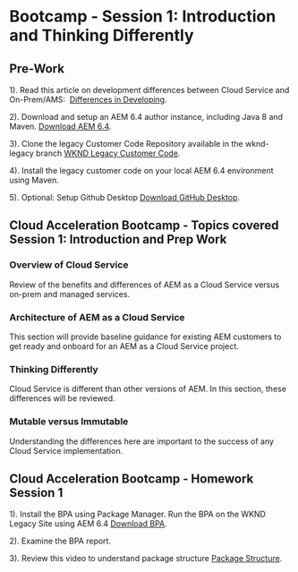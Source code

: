 # Bootcamp - Session 1: Introduction and Thinking Differently

## Pre-Work

1). Read this article on development differences between Cloud Service and On-Prem/AMS:  [Differences in Developing](https://experienceleague.adobe.com/docs/experience-manager-cloud-service/implementing/developing/development-guidelines.html#developing).

2). Download and setup an AEM 6.4 author instance, including Java 8 and Maven. [Download AEM 6.4](https://experienceleague.adobe.com/docs/experience-cloud/software-distribution/home.html).

3). Clone the legacy Customer Code Repository available in the wknd-legacy branch [WKND Legacy Customer Code](https://github.com/adobe/aem-cloud-engineering-video-series-exercises).

4). Install the legacy customer code on your local AEM 6.4 environment using Maven.

5). Optional: Setup Github Desktop [Download GitHub Desktop](http://desktop.github.com).

## Cloud Acceleration Bootcamp - Topics covered Session 1: Introduction and Prep Work

### Overview of Cloud Service

Review of the benefits and differences of AEM as a Cloud Service versus on-prem and managed services. 

### Architecture of AEM as a Cloud Service

This section will provide baseline guidance for existing AEM customers to get ready and onboard for an AEM as a Cloud Service project.

### Thinking Differently

Cloud Service is different than other versions of AEM. In this section, these differences will be reviewed. 

### Mutable versus Immutable

Understanding the differences here are important to the success of any Cloud Service implementation. 


## Cloud Acceleration Bootcamp - Homework Session 1

1). Install the BPA using Package Manager. Run the BPA on the WKND Legacy Site using AEM 6.4 [Download BPA](https://experience.adobe.com/#/downloads/content/software-distribution/en/aemcloud.html). 

2). Examine the BPA report.

3). Review this video to understand package structure  [Package Structure](https://experienceleague.adobe.com/docs/experience-manager-learn/cloud-service/developing/basics/repository-structure-package.html?lang=en#developing). 


